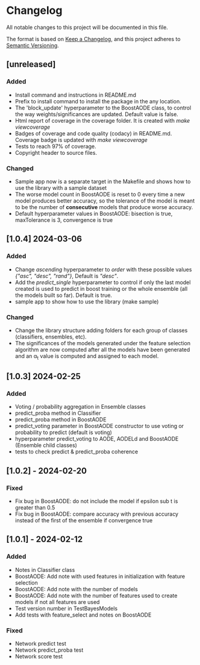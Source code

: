 # Changelog

All notable changes to this project will be documented in this file.

The format is based on [Keep a Changelog](https://keepachangelog.com/en/1.1.0/),
and this project adheres to [Semantic Versioning](https://semver.org/spec/v2.0.0.html).

## [unreleased]

### Added

- Install command and instructions in README.md
- Prefix to install command to install the package in the any location.
- The 'block_update' hyperparameter to the BoostAODE class, to control the way weights/significances are updated. Default value is false.
- Html report of coverage in the coverage folder. It is created with *make viewcoverage*
- Badges of coverage and code quality (codacy) in README.md. Coverage badge is updated with *make viewcoverage*
- Tests to reach 97% of coverage.
- Copyright header to source files.

### Changed

- Sample app now is a separate target in the Makefile and shows how to use the library with a sample dataset
- The worse model count in BoostAODE is reset to 0 every time a new model produces better accuracy, so the tolerance of the model is meant to be the number of **consecutive** models that produce worse accuracy.
- Default hyperparameter values in BoostAODE: bisection is true, maxTolerance is 3, convergence is true

## [1.0.4] 2024-03-06

### Added

- Change *ascending* hyperparameter to *order* with these possible values *{"asc", "desc", "rand"}*, Default is *"desc"*.
- Add the *predict_single* hyperparameter to control if only the last model created is used to predict in boost training or the whole ensemble (all the models built so far). Default is true.
- sample app to show how to use the library (make sample)

### Changed

- Change the library structure adding folders for each group of classes (classifiers, ensembles, etc).
- The significances of the models generated under the feature selection algorithm are now computed after all the models have been generated and an &alpha;<sub>t</sub> value is computed and assigned to each model.

## [1.0.3] 2024-02-25

### Added

- Voting / probability aggregation in Ensemble classes
- predict_proba method in Classifier
- predict_proba method in BoostAODE
- predict_voting parameter in BoostAODE constructor to use voting or probability to predict (default is voting)
- hyperparameter predict_voting to AODE, AODELd and BoostAODE (Ensemble child classes)
- tests to check predict & predict_proba coherence

## [1.0.2] - 2024-02-20

### Fixed

- Fix bug in BoostAODE: do not include the model if epsilon sub t is greater than 0.5
- Fix bug in BoostAODE: compare accuracy with previous accuracy instead of the first of the ensemble if convergence true

## [1.0.1] - 2024-02-12

### Added

- Notes in Classifier class
- BoostAODE: Add note with used features in initialization with feature selection
- BoostAODE: Add note with the number of models
- BoostAODE: Add note with the number of features used to create models if not all features are used
- Test version number in TestBayesModels
- Add tests with feature_select and notes on BoostAODE

### Fixed

- Network predict test
- Network predict_proba test
- Network score test
